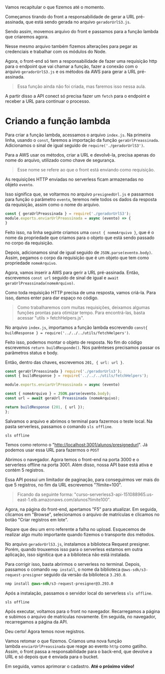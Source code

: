 Vamos recapitular o que fizemos até o momento.

Começamos tirando do front a responsabilidade de gerar a URL pré-assinada, que está sendo gerada no arquivo `geradorUrlS3.js`.

Sendo assim, movemos arquivo do front e passamos para a função lambda que criaremos agora.

Nesse mesmo arquivo também fizemos alterações para pegar as credenciais e trabalhar com os módulos do Node.

Agora, o front-end só tem a responsabilidade de fazer uma requisição http para o endpoint que vai chamar a função, fazer a conexão com o arquivo `geradorUrlS3.js` e os métodos da AWS para gerar a URL pré-assinada.

> Essa função ainda não foi criada, mas faremos isso nessa aula.

A partir disso a API conect só precisa fazer um `fetch` para o endpoint e receber a URL para continuar o processo.

# Criando a função lambda

Para criar a função lambda, acessamos o arquivo `index.js`. Na primeira linha, usando o `const`, faremos a importação da função `geraUrlPreassinada`. Adicionamos o sinal de igual seguido de `require('./geradorUrlS3')`.

Para a AWS usar os métodos, criar a URL e devolvê-la, precisa apenas do nome do arquivo, utilizado como chave de segurança.

> Esse nome se refere ao que o front está enviando como requisição.

As requisições HTTP enviadas no serverless ficam armazenadas no objeto `evento`.

Isso significa que, se voltarmos no arquivo `presignedUrl.js` e passarmos para função o parâmetro `evento`, teremos nele todos os dados da resposta da requisição, assim como o nome do arquivo.

```javascript
const { geraUrlPreassinada } = require('./geradorUrlS3');
module.exports.enviarUrlPreassinada = async (evento) => {
}
```

Feito isso, na linha seguinte criamos uma `const { nomeArquivo }`, que é o nome da propriedade que criamos para o objeto que está sendo passado no corpo da requisição.

Depois, adicionamos sinal de igual seguido de `JSON.parse(evento.body)`. Assim, pegamos o corpo da requisição que é um objeto que tem como propriedade `nomeArquivo`.

Agora, vamos inserir a AWS para gerir a URL pré-assinada. Então, escrevemos `const url` seguido de sinal de igual e `await geraUrlPreassinada(nomeArquivo)`.

Como toda requisição HTTP precisa de uma resposta, vamos criá-la. Para isso, damos enter para dar espaço no código.

> Como trabalharemos com muitas requisições, deixamos algumas funções prontas para otimizar tempo. Para encontrá-las, basta acessar "utils > fetchHelpers.js".

No arquivo `index.js`, importamos a função lambda escrevendo `const{ buildResponse } = require('../../../utils/fetchHelpers')`.

Feito isso, podemos montar o objeto de resposta. No fim do código escrevemos `return buildResponde()`. Nos parênteses precisamos passar os parâmetros status e body.

Então, dentro das chaves, escrevemos `201, { url: url }`.

```javascript
const geraUrlPreassinada } require('./geradorUrls3');
const { buildResponse } = require('../../../utils/fetchHelpers');

module.exports.enviarUrlPreassinada = async (evento)

const { nomeArquivo } = JSON.parse(evento.body); 
const url = await geraUrl Preassinada (nomeArquivo);

return buildResponse (201, { url });
};
```

Salvamos o arquivo e abrimos o terminal para fazermos o teste local. Na pasta serverless, passamos o comando `sls offline`.

```undefined
sls offline
```

Temos como retorno o "[http://localhost:3001/alunos/presignedurl](http://localhost:3001/alunos/presignedurl)". Já podemos usar essa URL para fazermos o `POST`

Abrimos o navegador. Agora temos o front-end na porta 3000 e o serverless offline na porta 3001. Além disso, nossa API base está ativa e contém 5 registros.

Essa API possui um limitador de paginação, para conseguirmos ver mais do que 5 registros, no fim da URL escrevemos "?limite=100".

> Ficando da seguinte forma: "curso-serverless3-api-151088965.us-east-1.elb.amazonaws.com/alunos?limite100".

Agora, na página do front-end, apertamos "F5" para atualizar. Em seguida, clicamos em "Browse", selecionamos o arquivo de matrículas e clicamos no botão "Criar registros em lote".

Repare que deu um erro referente a falha no upload. Esquecemos de realizar algo muito importante quando fizemos o transporte dos métodos.

No arquivo `geradorUrlS3.js`, instalamos a biblioteca Request presigner. Porém, quando trouxemos isso para o serverless estamos em outra aplicação, isso signitica que a a biblioteca não está instalada.

Para corrigir isso, basta abrirmos o serverless no terminal. Depois, passamos o comando `nmp install`, o nome da biblioteca `@aws-sdk/s3-request-presigner` seguido da versão da biblioteca `3.293.0`.

```css
nmp install @aws-sdk/s3-request-presigner@3.293.0
```

Após a instalação, passamos o servidor local do serverless `sls offline`.

```undefined
sls offline
```

Após executar, voltamos para o front no navegador. Recarregamos a página e subimos o arquivo de matrículas novamente. Em seguida, no navegador, recarregamos a página da API.

Deu certo! Agora temos nove registros.

Vamos retomar o que fizemos. Criamos uma nova função lambda `enviarUrlPreassinada` que reage ao evento `http` como gatilho. Assim, o front passa a responsabilidade para o back-end, que devolve a URL e só depois que é enviada para o bucket.

Em seguida, vamos aprimorar o cadastro. **Até o próximo vídeo!**